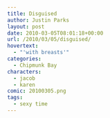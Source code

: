 ```yaml
---
title: Disguised
author: Justin Parks
layout: post
date: 2010-03-05T08:01:18+00:00
url: /2010/03/05/disguised/
hovertext:
  - "'with breasts'"
categories:
  - Chipmunk Bay
characters:
  - jacob
  - karen
comic: 20100305.png 
tags:
  - sexy time
---
```

